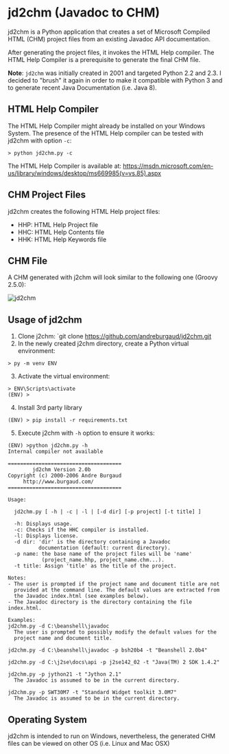 # jd2chm (Javadoc to CHM)

jd2chm is a Python application that creates a set of Microsoft Compiled HTML (CHM) project files from an existing Javadoc API documentation.

After generating the project files, it invokes the HTML Help compiler. The HTML Help Compiler is a prerequisite to generate the final CHM file.

**Note**: `jd2chm` was initially created in 2001 and targeted Python 2.2 and 2.3. I decided to "brush" it again in order to make it compatible with Python 3 and to generate recent Java Documentation (i.e. Java 8).

## HTML Help Compiler

The HTML Help Compiler might already be installed on your Windows System. The presence of the HTML Help compiler can be tested with jd2chm with option `-c`:

```
> python jd2chm.py -c
```

The HTML Help Compiler is available at: https://msdn.microsoft.com/en-us/library/windows/desktop/ms669985(v=vs.85).aspx

## CHM Project Files

jd2chm creates the following HTML Help project files:

* HHP: HTML Help Project file
* HHC: HTML Help Contents file
* HHK: HTML Help Keywords file

## CHM File

A CHM generated with j2chm will look similar to the following one (Groovy 2.5.0):

![jd2chm](https://s3.amazonaws.com/burgaud-download/jd2chm_groovy250.png)

## Usage of jd2chm

1. Clone j2chm: `git clone https://github.com/andreburgaud/jd2chm.git
2. In the newly created j2chm directory, create a Python virtual environment:

```
> py -m venv ENV
```

3. Activate the virtual environment:

```
> ENV\Scripts\activate
(ENV) >
```

4. Install 3rd party library

```
(ENV) > pip install -r requirements.txt
```

5. Execute j2chm with `-h` option to ensure it works:

```
(ENV) >python jd2chm.py -h
Internal compiler not available

=====================================
        jd2chm Version 2.0b
Copyright (c) 2000-2006 Andre Burgaud
     http://www.burgaud.com/
=====================================

Usage:

  jd2chm.py [ -h | -c | -l | [-d dir] [-p project] [-t title] ]

  -h: Displays usage.
  -c: Checks if the HHC compiler is installed.
  -l: Displays license.
  -d dir: 'dir' is the directory containing a Javadoc
          documentation (default: current directory).
  -p name: the base name of the project files will be 'name'
           (project_name.hhp, project_name.chm...).
  -t title: Assign 'title' as the title of the project.

Notes:
- The user is prompted if the project name and document title are not
  provided at the command line. The default values are extracted from
  the Javadoc index.html (see examples below).
- The Javadoc directory is the directory containing the file index.html.

Examples:
jd2chm.py -d C:\beanshell\javadoc
  The user is prompted to possibly modify the default values for the
  project name and document title.

jd2chm.py -d C:\beanshell\javadoc -p bsh20b4 -t "Beanshell 2.0b4"

jd2chm.py -d C:\j2se\docs\api -p j2se142_02 -t "Java(TM) 2 SDK 1.4.2"

jd2chm.py -p jython21 -t "Jython 2.1"
  The Javadoc is assumed to be in the current directory.

jd2chm.py -p SWT30M7 -t "Standard Widget toolkit 3.0M7"
  The Javadoc is assumed to be in the current directory.
```

## Operating System

jd2chm is intended to run on Windows, nevertheless, the generated CHM files can be viewed on other OS (i.e. Linux and Mac OSX)
